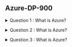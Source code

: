 ## Azure-DP-900

<details>
<summary>Question 1 : What is Azure?</summary><br><b>

  - Question 1 ? 👇
   ![Question 1](/azure/azure-DP-900/images/1Q.PNG)
   
   - Answer 1 ? 👇
   ![Answer 1](/azure/azure-DP-900/images/1A.PNG)

  - Reference : https://demand-planning.com/2020/01/20/the-differences-between-descriptive-diagnostic-predictive-cognitive-analytics/

</b></details>

<details>
<summary>Question 2 : What is Azure?</summary><br><b>

  - Question 2 ? 👇
   ![Question 2](/azure/azure-DP-900/images/2Q.PNG)
   
   - Answer 2 ? 👇
   ![Answer 2](/azure/azure-DP-900/images/2A.PNG)

  - Reference : 
  https://www.sqlshack.com/what-is-database-normalization-in-sql-server/

</b></details>

<details>
<summary>Question 3 : What is Azure?</summary><br><b>

  - Question 3 ? 👇
   ![Question 3](/azure/azure-DP-900/images/3Q.PNG)
   
   - Answer 3 ? 👇
   ![Answer 3](/azure/azure-DP-900/images/3A.PNG)

  - Reference : 
  https://docs.microsoft.com/en-us/azure/architecture/data-guide/relational-data/etl

</b></details>